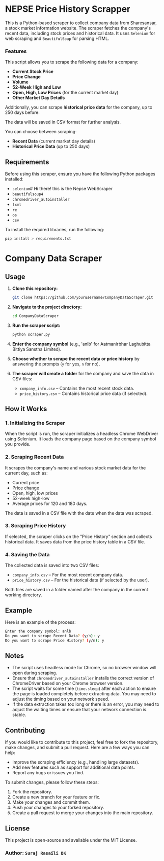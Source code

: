 # NEPSE Price History Scrapper

This is a Python-based scraper to collect company data from Sharesansar, a stock market information website. The scraper fetches the company's recent data, including stock prices and historical data. It uses `Selenium` for web scraping and `BeautifulSoup` for parsing HTML.

### Features

This script allows you to scrape the following data for a company:

- **Current Stock Price**
- **Price Change**
- **Volume**
- **52-Week High and Low**
- **Open, High, Low Prices** (for the current market day)
- **Other Market Day Details**

Additionally, you can scrape **historical price data** for the company, up to 250 days before.

The data will be saved in CSV format for further analysis.

You can choose between scraping:

- **Recent Data** (current market day details)
- **Historical Price Data** (up to 250 days)

## Requirements

Before using this scraper, ensure you have the following Python packages installed:

- `selenium`# Hi there! this is the Nepse WebScraper
- `beautifulsoup4`
- `chromedriver_autoinstaller`
- `lxml`
- `re`
- `os`
- `csv`

To install the required libraries, run the following:

```bash
pip install > requirements.txt
```

# Company Data Scraper

## Usage

1. **Clone this repository:**

   ```bash
   git clone https://github.com/yourusername/CompanyDataScraper.git
   ```

2. **Navigate to the project directory:**

   ```bash
   cd CompanyDataScraper
   ```

3. **Run the scraper script:**

   ```bash
   python scraper.py
   ```

4. **Enter the company symbol** (e.g., 'anlb' for Aatmanirbhar Laghubitta Bittiya Sanstha Limited).

5. **Choose whether to scrape the recent data or price history** by answering the prompts (`y` for yes, `n` for no).

6. **The scraper will create a folder** for the company and save the data in CSV files:
   - `company_info.csv` – Contains the most recent stock data.
   - `price_history.csv` – Contains historical price data (if selected).

## How it Works

### 1. Initializing the Scraper

When the script is run, the scraper initializes a headless Chrome WebDriver using Selenium. It loads the company page based on the company symbol you provide.

### 2. Scraping Recent Data

It scrapes the company's name and various stock market data for the current day, such as:

- Current price
- Price change
- Open, high, low prices
- 52-week high-low
- Average prices for 120 and 180 days.

The data is saved in a CSV file with the date when the data was scraped.

### 3. Scraping Price History

If selected, the scraper clicks on the "Price History" section and collects historical data. It saves data from the price history table in a CSV file.

### 4. Saving the Data

The collected data is saved into two CSV files:

- `company_info.csv` – For the most recent company data.
- `price_history.csv` – For the historical data (if selected by the user).

Both files are saved in a folder named after the company in the current working directory.

## Example

Here is an example of the process:

```bash
Enter the company symbol: anlb
Do you want to scrape Recent Data? (y/n): y
Do you want to scrape Price History? (y/n): y
```

## Notes

- The script uses headless mode for Chrome, so no browser window will open during scraping.
- Ensure that `chromedriver_autoinstaller` installs the correct version of ChromeDriver based on your Chrome browser version.
- The script waits for some time (`time.sleep`) after each action to ensure the page is loaded completely before extracting data. You may need to adjust the timing based on your network speed.
- If the data extraction takes too long or there is an error, you may need to adjust the waiting times or ensure that your network connection is stable.

## Contributing

If you would like to contribute to this project, feel free to fork the repository, make changes, and submit a pull request. Here are a few ways you can help:

- Improve the scraping efficiency (e.g., handling large datasets).
- Add new features such as support for additional data points.
- Report any bugs or issues you find.

To submit changes, please follow these steps:

1. Fork the repository.
2. Create a new branch for your feature or fix.
3. Make your changes and commit them.
4. Push your changes to your forked repository.
5. Create a pull request to merge your changes into the main repository.

## License

This project is open-source and available under the MIT License.

### Author: `Suraj Rasaili BK`
